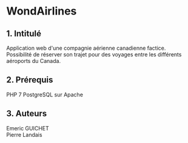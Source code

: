 # WondAirlines

## 1. Intitulé
  Application web d'une compagnie aérienne canadienne factice.<br>
  Possibilité de réserver son trajet pour des voyages entre les différents aéroports du Canada.
  
  
## 2. Prérequis
PHP 7
PostgreSQL sur Apache
  
## 3. Auteurs
  Emeric GUICHET<br>
  Pierre Landais
